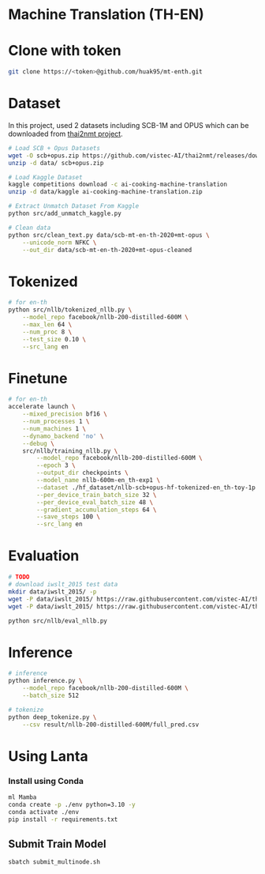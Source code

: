 # Machine Translation (TH-EN)

# Clone with token
```bash
git clone https://<token>@github.com/huak95/mt-enth.git 
```

# Dataset
In this project, used 2 datasets including SCB-1M and OPUS which can be downloaded from [thai2nmt project](https://github.com/vistec-AI/thai2nmt/releases/tag/scb-mt-en-th-2020%2Bmt-opus_v1.0).

```bash
# Load SCB + Opus Datasets
wget -O scb+opus.zip https://github.com/vistec-AI/thai2nmt/releases/download/scb-mt-en-th-2020%2Bmt-opus_v1.0/scb-mt-en-th-2020+mt-opus.zip
unzip -d data/ scb+opus.zip

# Load Kaggle Dataset
kaggle competitions download -c ai-cooking-machine-translation
unzip -d data/kaggle ai-cooking-machine-translation.zip

# Extract Unmatch Dataset From Kaggle
python src/add_unmatch_kaggle.py

# Clean data
python src/clean_text.py data/scb-mt-en-th-2020+mt-opus \
    --unicode_norm NFKC \
    --out_dir data/scb-mt-en-th-2020+mt-opus-cleaned
```


# Tokenized
```bash
# for en-th
python src/nllb/tokenized_nllb.py \
    --model_repo facebook/nllb-200-distilled-600M \
    --max_len 64 \
    --num_proc 8 \
    --test_size 0.10 \
    --src_lang en 
```

# Finetune

```bash
# for en-th
accelerate launch \
    --mixed_precision bf16 \
    --num_processes 1 \
    --num_machines 1 \
    --dynamo_backend 'no' \
    --debug \
    src/nllb/training_nllb.py \
        --model_repo facebook/nllb-200-distilled-600M \
        --epoch 3 \
        --output_dir checkpoints \
        --model_name nllb-600m-en_th-exp1 \
        --dataset ./hf_dataset/nllb-scb+opus-hf-tokenized-en_th-toy-1p \
        --per_device_train_batch_size 32 \
        --per_device_eval_batch_size 48 \
        --gradient_accumulation_steps 64 \
        --save_steps 100 \
        --src_lang en
```

# Evaluation
```bash
# TODO
# download iwslt_2015 test data
mkdir data/iwslt_2015/ -p
wget -P data/iwslt_2015/ https://raw.githubusercontent.com/vistec-AI/thai2nmt/master/iwslt_2015/test/tst2010-2013_th-en.en
wget -P data/iwslt_2015/ https://raw.githubusercontent.com/vistec-AI/thai2nmt/master/iwslt_2015/test/tst2010-2013_th-en.th

python src/nllb/eval_nllb.py
```

# Inference 
```bash
# inference
python inference.py \
    --model_repo facebook/nllb-200-distilled-600M \
    --batch_size 512

# tokenize
python deep_tokenize.py \
    --csv result/nllb-200-distilled-600M/full_pred.csv
```

# Using Lanta 
### Install using Conda

```bash
ml Mamba
conda create -p ./env python=3.10 -y
conda activate ./env
pip install -r requirements.txt
```

## Submit Train Model

```bash
sbatch submit_multinode.sh
```